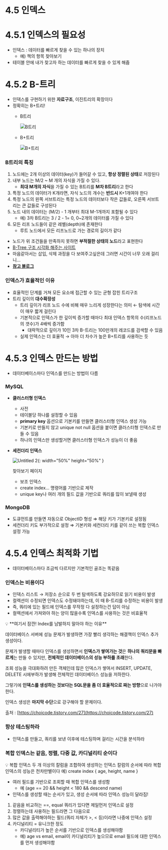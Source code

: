 # 4.5 인덱스

# 4.5.1 인덱스의 필요성

- 인덱스 : 데이터를 빠르게 찾을 수 있는 하나의 장치
    - 예) 책의 항목 찾아보기
- 테이블 안에 내가 찾고자 하는 데이터를 빠르게 찾을 수 있게 해줌

# 4.5.2 B-트리

- 인덱스를 구현하기 위한 **자료구조**, 이진트리의 확장이다
- 정확히는 B+트리!
    - B트리
  
      ![B트리](https://github.com/ssafy22-cs-study/cs_study/assets/28949163/043f3aa3-d998-481d-a8b3-08c13db4399e)

    - B+트리
  
      ![B+트리](https://github.com/ssafy22-cs-study/cs_study/assets/28949163/b6996a4e-7dd7-4fea-a1cd-5d3e4ce50bf9)


### B트리의 특징

1. 노드에는 2개 이상의 데이터(key)가 들어갈 수 있고, **항상 정렬된 상태**로 저장된다
2. 내부 노드는 M/2 ~ M 개의 자식을 가질 수 있다.
    - **최대 M개의 자식**을 가질 수 있는 B트리를 **M차 B트리**라고 한다
3. 특정 노드의 데이터가 K개라면, 자식 노드의 개수는 **반드시** K+1개여야 한다
4. 특정 노드의 왼쪽 서브트리는 특정 노드의 데이터보다 작은 값들로, 오른쪽 서브트리는 큰 값들로 구성된다
5. 노드 내의 데이터는 (M/2) - 1 개부터 최대 M-1개까지 포함될 수 있다
    - 예) 3차 B트리는 3 / 2 - 1= 0, 0~2개의 데이터를 가질 수 있다
6. 모든 리프 노드들이 같은 레벨(depth)에 존재한다
    - 루트 노드에서 모든 리프노드로 가는 경로의 길이가 같다
- 노드가 위 조건들을 만족하지 못하면 **부적절한 상태의 노드**라고 표현한다
- [B-Tree 구조 시각화 해주는 사이트](https://www.cs.usfca.edu/~galles/visualization/BTree.html)
- 마음같아서는 삽입, 삭제 과정을 다 보여주고싶은데 그러면 시간이 너무 오래 걸리니…
- **[참고 블로그](https://velog.io/@emplam27/%EC%9E%90%EB%A3%8C%EA%B5%AC%EC%A1%B0-%EA%B7%B8%EB%A6%BC%EC%9C%BC%EB%A1%9C-%EC%95%8C%EC%95%84%EB%B3%B4%EB%8A%94-B-Tree)**

### 인덱스가 효율적인 이유

- 효율적인 단계를 거쳐 모든 요소에 접근할 수 있는 균형 잡힌 트리구조
- 트리 깊이의 **대수확장성**
    - 트리 깊이가 리프 노드 수에 비해 매우 느리게 성장한다는 의미 ← 탐색에 시간이 매우 짧게 걸린다
    - 기본적으로 인덱스가 한 깊이씩 증가할 때마다 최대 인덱스 항목의 수(리프노드의 갯수)가 4배씩 증가함
        - 대략적으로 깊이가 10인 3차 B-트리는 100만개의 레코드를 검색할 수 있음
    - 실제 인덱스는 더 효율적 → 아마 더 차수가 높은 B+트리를 사용하는 듯

# 4.5.3 인덱스 만드는 방법

- 데이터베이스마다 인덱스를 만드는 방법이 다름

### MySQL

- **클러스터형 인덱스**
    - 사전
    - 테이블당 하나를 설정할 수 있음
    - **primary key** 옵션으로 기본키를 만들면 클러스터형 인덱스 생성 가능
    - 기본키로 만들지 않고 unique not null 옵션을 붙이면 클러스터형 인덱스로 만들 수 있음
    - 하나의 인덱스만 생성할거면 클러스터형 인덱스가 성능이 더 좋음
- **세컨더리 인덱스**
    
    ![Untitled 2](https://github.com/ssafy22-cs-study/cs_study/assets/28949163/7cbcdbd2-613f-49d5-89a8-e6b5db71f521){: width="50%" height="50%" }

    찾아보기 페이지
    
    - 보조 인덱스
    - create index… 명령어를 기반으로 제작
    - unique key나 여러 개의 필드 값을 기반으로 쿼리를 많이 보낼때 생성

### MongoDB

- 도큐먼트를 만들면 자동으로 ObjectID 형성 ⇒ 해당 키가 기본키로 설정됨
- 세컨더리 키도 부가적으로 설정 ⇒ 기본키와 세컨더리 키를 같이 쓰는 복합 인덱스 설정 가능


# 4.5.4 인덱스 최적화 기법

- 데이터베이스마다 조금씩 다르지만 기본적인 골조는 똑같음

### 인덱스는 비용이다

- 인덱스 리스트 → 저장소 순으로 두 번 탐색하도록 강요하므로 읽기 비용이 발생
- 컬렉션이 수정되면 인덱스도 수정돼야하는데, 이 때 B-트리를 수정하는 비용이 발생
- 즉, 쿼리에 있는 필드에 인덱스를 무작정 다 설정하는건 답이 아님
- 컬렉션에서 가져와야 하는 양이 많을수록 인덱스를 사용하는 것은 비효율적

<aside>
💡 **여기서 잠깐! Index를 남발하지 말아야 하는 이유**

데이터베이스 서버에 성능 문제가 발생하면 가장 빨리 생각하는 해결책이 인덱스 추가 생성이다.

문제가 발생할 때마다 인덱스를 생성하면서 **인덱스가 쌓여가는 것**은 **하나의 쿼리문을 빠르게**는 만들 수 있지만, **전체적인 데이터베이스의 성능 부하를 초래**한다.

조회 성능을 극대화하려 만든 객체인데 많은 인덱스가 쌓여서 INSERT, UPDATE, DELETE 시에부하가 발생해 전체적인 데이터베이스 성능을 저하한다.

그렇기에 **인덱스를 생성하는 것보다는 SQL문을 좀 더 효율적으로 짜는 방향**으로 나가야 한다.

인덱스 생성은 **마지막 수단**으로 강구해야 할 문제이다.

출처 : [https://choicode.tistory.com/27](https://choicode.tistory.com/27)

</aside>

### 항상 테스팅하라

- 인덱스를 만들고, 쿼리를 보낸 이후에 테스팅하며 걸리는 시간을 분석하라

### 복합 인덱스는 같음, 정렬, 다중 값, 카디널리티 순이다

<aside>
💡 복합 인덱스
두 개 이상의 칼럼을 조합하여 생성하는 인덱스
칼럼의 순서에 따라 복합인덱스의 성능은 천차만별이다
예) create index { age, height, name }

</aside>

- 여러 필드를 기반으로 조회할 때 복합 인덱스를 생성함
    - 예 (age == 20 && height < 180 && descend name)
- 인덱스를 생성할 때는 순서가 있고, 생성 순서에 따라 인덱스 성능이 달라짐!
1. 같음을 비교하는 ==, equal 쿼리가 있다면 제일먼저 인덱스로 설정
2. 정렬하는데 사용하는 필드라면 그 다음으로
3. 많은 값을 출력해야하는 필드(쿼리 자체가 >, < 등)이라면 나중에 인덱스 설정
4. 카디널리티 = 유니크한 정도
    - 카디널리티가 높은 순서를 기반으로 인덱스를 생성해야함
    - 예) age vs email, email이 카디널리티가 높으므로 email 필드에 대한 인덱스를 먼저 생성해야함

